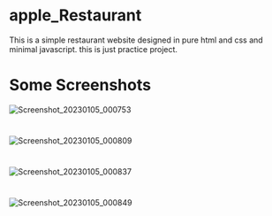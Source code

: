 # apple_Restaurant
This is a simple restaurant website designed in pure html and css and minimal javascript.
this is just practice project.

# Some Screenshots
![Screenshot_20230105_000753](https://user-images.githubusercontent.com/119399583/210626375-ce2a58bc-92e2-439c-8c56-03568c274ee5.png)
#
![Screenshot_20230105_000809](https://user-images.githubusercontent.com/119399583/210626402-c1d11e8a-5d3b-468d-b8b9-3b2e3413026b.png)
#
![Screenshot_20230105_000837](https://user-images.githubusercontent.com/119399583/210626421-462a10c3-b78d-4a59-9729-f62b3f7f82d2.png)
#
![Screenshot_20230105_000849](https://user-images.githubusercontent.com/119399583/210626446-32599246-dba6-468e-8bc1-519bdce3abac.png)
